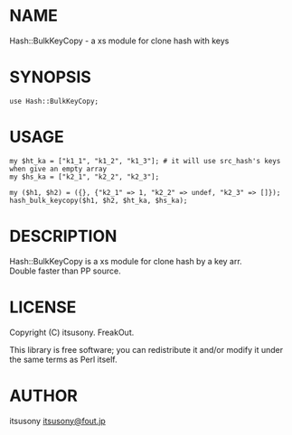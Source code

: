 # NAME

Hash::BulkKeyCopy - a xs module for clone hash with keys

# SYNOPSIS

    use Hash::BulkKeyCopy;

# USAGE

    my $ht_ka = ["k1_1", "k1_2", "k1_3"]; # it will use src_hash's keys when give an empty array   
    my $hs_ka = ["k2_1", "k2_2", "k2_3"];   
       
    my ($h1, $h2) = ({}, {"k2_1" => 1, "k2_2" => undef, "k2_3" => []});   
    hash_bulk_keycopy($h1, $h2, $ht_ka, $hs_ka);   

# DESCRIPTION

Hash::BulkKeyCopy is a xs module for clone hash by a key arr.  
Double faster than PP source.

# LICENSE

Copyright (C) itsusony. FreakOut.

This library is free software; you can redistribute it and/or modify
it under the same terms as Perl itself.

# AUTHOR

itsusony <itsusony@fout.jp>
